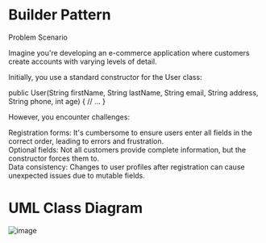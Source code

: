 # Builder Pattern
Problem Scenario

Imagine you're developing an e-commerce application where customers create accounts with varying levels of detail.

Initially, you use a standard constructor for the User class:

public User(String firstName, String lastName, String email,
           String address, String phone, int age) {
     // ...
}

However, you encounter challenges:

Registration forms: It's cumbersome to ensure users enter all fields in the correct order, leading to errors and frustration.  
Optional fields: Not all customers provide complete information, but the constructor forces them to.  
Data consistency: Changes to user profiles after registration can cause unexpected issues due to mutable fields.

# UML Class Diagram
![image](https://github.com/JenzelSerapio/builderPattern/assets/142371031/496acd20-83c7-436f-8bb7-f3db083eabf5)

